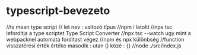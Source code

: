 # typescript-bevezeto
//ts mean type script
// let nev : valtozó típus
//npm i letolti
//npx tsc leforditja a type scriptet Type Script Converter
//npx tsc --watch ugy mint a webpacknel automata forditast végez
//npm és npx különbség
//function visszatérési érték értéke masodik : utan () közé : {}
//node ./src/index.js
